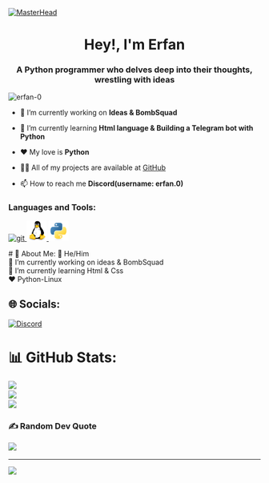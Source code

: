 [![MasterHead](https://user-images.githubusercontent.com/10498744/210012254-234538ff-d198-48aa-8964-37e6fd45d227.gif)](https://rishavchanda.io)

<h1 align="center">Hey!, I'm Erfan</h1>
<h3 align="center">A Python programmer who delves deep into their thoughts, wrestling with ideas</h3>


<p align="left"> <img src="https://komarev.com/ghpvc/?username=erfan-0&label=Profile%20views&color=0e75b6&style=flat" alt="erfan-0" /> </p>

- 🔭 I’m currently working on **Ideas & BombSquad**

- 🌱 I’m currently learning **Html language & Building a Telegram bot with Python**

- ❤️ My love is **Python**

- 👨‍💻 All of my projects are available at [GitHub](https://github.com/Erfan-0)

- 📫 How to reach me **Discord(username: erfan.0)**

<h3 align="left"></h3>
<p align="left"> 
</p>

<h3 align="left">Languages and Tools:</h3>
<p align="left"> <a href="https://git-scm.com/" target="_blank" rel="noreferrer"> <img src="https://www.vectorlogo.zone/logos/git-scm/git-scm-icon.svg" alt="git" width="40" height="40"/> </a> <a href="https://www.linux.org/" target="_blank" rel="noreferrer"> <img src="https://raw.githubusercontent.com/devicons/devicon/master/icons/linux/linux-original.svg" alt="linux" width="40" height="40"/> </a> <a href="https://www.python.org" target="_blank" rel="noreferrer"> <img src="https://raw.githubusercontent.com/devicons/devicon/master/icons/python/python-original.svg" alt="python" width="40" height="40"/> </a> </p>
# 💫 About Me:
🧒 He/Him<br>🔭 I’m currently working on ideas & BombSquad<br>🌱 I’m currently learning Html & Css<br>❤️ Python-Linux 


## 🌐 Socials:
[![Discord](https://img.shields.io/badge/Discord-%237289DA.svg?logo=discord&logoColor=white)](https://discord.gg/Erfan-0) 
# 📊 GitHub Stats:
![](https://github-readme-stats.vercel.app/api?username=Erfan.0&theme=dark&hide_border=false&include_all_commits=true&count_private=false)<br/>
![](https://github-readme-streak-stats.herokuapp.com/?user=Erfan.0&theme=dark&hide_border=false)<br/>
![](https://github-readme-stats.vercel.app/api/top-langs/?username=Erfan.0&theme=dark&hide_border=false&include_all_commits=true&count_private=false&layout=compact)

### ✍️ Random Dev Quote
![](https://quotes-github-readme.vercel.app/api?type=horizontal&theme=dark)

---
[![](https://visitcount.itsvg.in/api?id=Erfan.0&icon=5&color=12)](https://visitcount.itsvg.in)

<!-- Proudly created with GPRM ( https://gprm.itsvg.in ) -->

